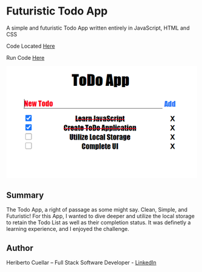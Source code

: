 # Futuristic Todo App
A simple and futuristic Todo App written entirely in JavaScript, HTML and CSS

Code Located [Here](https://github.com/hcuellar-coder/TodoApp)

Run Code [Here](https://codepen.io/hcuellar-coder/pen/xxVEZWz)

![Todo App](./images/todoApp.PNG)

## Summary
The Todo App, a right of passage as some might say. Clean, Simple, and Futuristic! For this App, I wanted to dive deeper and utilize the local storage to retain the Todo List as well as their completion status. It was definetly a learning experience, and I enjoyed the challenge.

## Author
Heriberto Cuellar – Full Stack Software Developer - [LinkedIn](linkedin.com/in/heriberto-c-5aa11952)